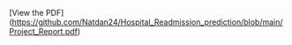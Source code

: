 [View the PDF] (https://github.com/Natdan24/Hospital_Readmission_prediction/blob/main/Project_Report.pdf)
